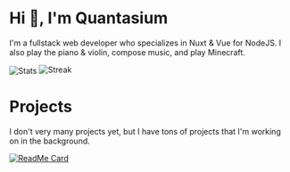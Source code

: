 # Hi 👋, I'm Quantasium

I'm a fullstack web developer who specializes in Nuxt & Vue for NodeJS. I also play the piano & violin, compose music, and play Minecraft.

<img align="center" src="https://github-readme-stats.vercel.app/api?username=quantasium&include_all_commits=true&count_private=true&show_icons=true&line_height=40&title_color=FFFFFF&icon_color=FFFFFF&text_color=FFFFFF&bg_color=45,00DC82,36E4DA,16A79E" alt="Stats"/>
<img src="https://github-readme-streak-stats.herokuapp.com/?user=quantasium&theme=tokyonight" alt="Streak"/>

# Projects

I don't very many projects yet, but I have tons of projects that I'm working on in the background.

[![ReadMe Card](https://github-readme-stats.vercel.app/api/pin/?username=quantasium&repo=notebox&show_owner=true)](https://github.com/quantasium/notebox)
